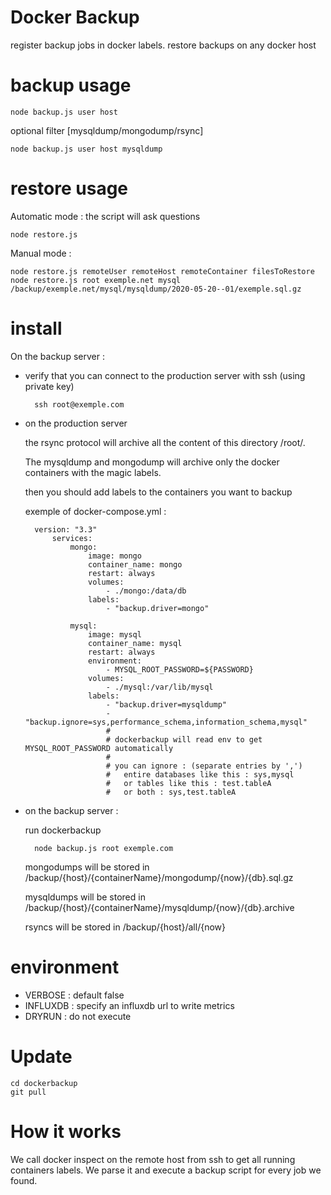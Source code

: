 # Docker Backup

register backup jobs in docker labels.
restore backups on any docker host

# backup usage

    node backup.js user host

optional filter [mysqldump/mongodump/rsync]

    node backup.js user host mysqldump

# restore usage

Automatic mode : the script will ask questions

    node restore.js

Manual mode :

    node restore.js remoteUser remoteHost remoteContainer filesToRestore
    node restore.js root exemple.net mysql /backup/exemple.net/mysql/mysqldump/2020-05-20--01/exemple.sql.gz

# install

On the backup server :

-   verify that you can connect to the production server with ssh (using private key)

          ssh root@exemple.com

-   on the production server

    the rsync protocol will archive all the content of this directory /root/.

    The mysqldump and mongodump will archive only the docker containers with the magic labels.

    then you should add labels to the containers you want to backup

    exemple of docker-compose.yml :

          version: "3.3"
              services:
                  mongo:
                      image: mongo
                      container_name: mongo
                      restart: always
                      volumes:
                          - ./mongo:/data/db
                      labels:
                          - "backup.driver=mongo"

                  mysql:
                      image: mysql
                      container_name: mysql
                      restart: always
                      environment:
                          - MYSQL_ROOT_PASSWORD=${PASSWORD}
                      volumes:
                          - ./mysql:/var/lib/mysql
                      labels:
                          - "backup.driver=mysqldump"
                          - "backup.ignore=sys,performance_schema,information_schema,mysql"
                          #
                          # dockerbackup will read env to get MYSQL_ROOT_PASSWORD automatically
                          #
                          # you can ignore : (separate entries by ',')
                          #   entire databases like this : sys,mysql
                          #   or tables like this : test.tableA
                          #   or both : sys,test.tableA

-   on the backup server :

    run dockerbackup

          node backup.js root exemple.com

    mongodumps will be stored in /backup/{host}/{containerName}/mongodump/{now}/{db}.sql.gz

    mysqldumps will be stored in /backup/{host}/{containerName}/mysqldump/{now}/{db}.archive

    rsyncs will be stored in /backup/{host}/all/{now}

# environment

-   VERBOSE : default false
-   INFLUXDB : specify an influxdb url to write metrics
-   DRYRUN : do not execute

# Update

    cd dockerbackup
    git pull

# How it works

We call docker inspect on the remote host from ssh to get all running containers labels.
We parse it and execute a backup script for every job we found.
